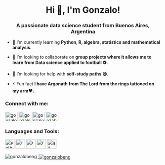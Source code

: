 <h1 align="center">Hi 👋, I'm Gonzalo!</h1>
<h3 align="center">A passionate data science student from Buenos Aires, Argentina</h3>

- 🌱 I’m currently learning **Python, R, algebra, statistics and mathematical analysis.**

- 👯 I’m looking to collaborate on **group projects where it allows me to learn from Data science applied to football ⚽.**

- 🤝 I’m looking for help with **self-study paths 😄.**

- ⚡ Fun fact **I have Argonath from The Lord from the rings tattooed on my arm❤️.**

<h3 align="left">Connect with me:</h3>
<p align="left">
<a href="mailto:gonzalobeng@gmail.com" target="blank"><img align="center" src="https://cdn.jsdelivr.net/npm/simple-icons@v3/icons/gmail.svg" alt="gonzalobeng" height="30" width="40" /></a>
<a href="https://linkedin.com/in/gonzalobeng" target="blank"><img align="center" src="https://cdn.jsdelivr.net/npm/simple-icons@v3/icons/linkedin.svg" alt="gonzalobeng" height="30" width="40" /></a>
<a href="https://twitter.com/gonzalobeng" target="blank"><img align="center" src="https://cdn.jsdelivr.net/npm/simple-icons@v3/icons/twitter.svg" alt="gonzalobeng" height="30" width="40" /></a>
<a href="https://instagram.com/gonzabeng" target="blank"><img align="center" src="https://cdn.jsdelivr.net/npm/simple-icons@v3/icons/instagram.svg" alt="gonzabeng" height="30" width="40" /></a>
</p>

<h3 align="left">Languages and Tools:</h3>
<p align="left"> <a href="https://www.python.org" target="_blank"> <img src="https://cdn.jsdelivr.net/npm/simple-icons@v3/icons/python.svg" alt="python" width="30" height="30"/> <!-- </a> <a href="https://numpy.org/" target="_blank"> <img src="https://cdn.jsdelivr.net/npm/simple-icons@v3/icons/numpy.svg" alt="numpy" width="30" height="30"/> </a> <a href="https://pandas.pydata.org/" target="_blank"> <img src="https://cdn.jsdelivr.net/npm/simple-icons@v3/icons/pandas.svg" alt="pandas" width="30" height="30"/> <a href="https://powerbi.microsoft.com/es-es/" target="_blank"> <img src="https://cdn.jsdelivr.net/npm/simple-icons@v3/icons/powerbi.svg" alt="powerbi" width="30" height="30"/> --> </a> <a href="https://jupyter.org/" target="_blank"> <img src="https://cdn.jsdelivr.net/npm/simple-icons@v3/icons/jupyter.svg" alt="r" width="30" height="30"/> </a> <!-- <a href="https://www.mysql.com/" target="_blank"> <img src="https://cdn.jsdelivr.net/npm/simple-icons@v3/icons/mysql.svg" alt="r" width="30" height="30"/> --> <a href="https://www.r-project.org" target="_blank"> <img src="https://cdn.jsdelivr.net/npm/simple-icons@v3/icons/r.svg" alt="r" width="30" height="30"/> </a> <a href="https://www.rstudio.com/" target="_blank"> <img src="https://cdn.jsdelivr.net/npm/simple-icons@v3/icons/rstudio.svg" alt="r" width="30" height="30"/> </a> <a href="https://git-scm.com/" target="_blank"> <img src="https://cdn.jsdelivr.net/npm/simple-icons@v3/icons/git.svg" alt="git" width="30" height="30"/> </p>

<p><img align="left" src="https://github-readme-stats.vercel.app/api/top-langs?username=gonzalobeng&show_icons=true&locale=en&layout=compact&theme=dark" alt="gonzalobeng" /></p>
<p>&nbsp;<img align="center" src="https://github-readme-stats.vercel.app/api?username=gonzalobeng&show_icons=true&locale=en&theme=dark" alt="gonzalobeng" /></p>
